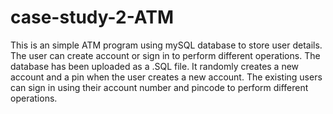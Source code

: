 # case-study-2-ATM

This is an simple ATM program using mySQL database to store user details. The user can create account or sign in to perform different operations. The database has been uploaded as a .SQL file. It randomly creates a new account and a pin when the user creates a new account. The existing users can sign in using their account number and pincode to perform different operations.
